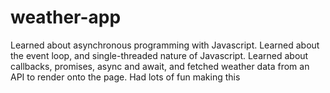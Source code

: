 # weather-app

Learned about asynchronous programming with Javascript. Learned about the event loop, and single-threaded nature of Javascript. Learned about callbacks, promises, async and await, and fetched weather data from an API to render onto the page. Had lots of fun making this
